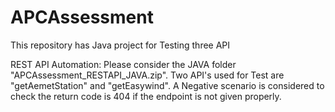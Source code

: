 # APCAssessment
This repository has Java project for Testing three API

REST API Automation: Please consider the JAVA folder "APCAssessment_RESTAPI_JAVA.zip".
Two API's used for Test are "getAemetStation" and "getEasywind".
A Negative scenario is considered to check the return code is 404 if the endpoint is not given properly.
